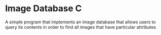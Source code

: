 # Image Database C
 A simple program that implements an image database that allows users to query its contents in order to find all images that have particular attributes
